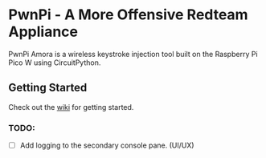 # PwnPi - A More Offensive Redteam Appliance

PwnPi Amora is a wireless keystroke injection tool built on the Raspberry Pi Pico W using CircuitPython.

## Getting Started

Check out the [wiki](https://github.com/lavafroth/pwnpi-amora/wiki/Quick-Start) for getting started.

### TODO:

 - [ ] Add logging to the secondary console pane. (UI/UX)
